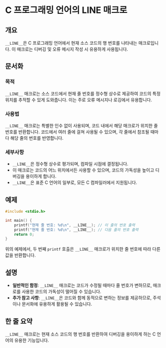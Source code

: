 <!--
Meta Description: # C 프로그래밍 언어의 __LINE__ 매크로 ## 개요 `__LINE__`은 C 프로그래밍 언어에서 현재 소스 코드의 행 번호를 나타내는 매크로입니다. 이 매크로는 디버깅 및 오류 메시지 작성 시 유용하게 사용됩니다. ## 문서화 ### 목적 `__LINE__` 매...
Meta Keywords: __line__, 코드의, 매크로는, 번호를, 언어의
-->

# C 프로그래밍 언어의 __LINE__ 매크로

## 개요
`__LINE__`은 C 프로그래밍 언어에서 현재 소스 코드의 행 번호를 나타내는 매크로입니다. 이 매크로는 디버깅 및 오류 메시지 작성 시 유용하게 사용됩니다.

## 문서화
### 목적
`__LINE__` 매크로는 소스 코드에서 현재 줄 번호를 정수형 상수로 제공하여 코드의 특정 위치를 추적할 수 있게 도와줍니다. 이는 주로 오류 메시지나 로깅에서 유용합니다.

### 사용법
`__LINE__` 매크로는 특별한 인수 없이 사용되며, 코드 내에서 해당 매크로가 위치한 줄 번호를 반환합니다. 코드에서 여러 줄에 걸쳐 사용될 수 있으며, 각 줄에서 참조될 때마다 해당 줄의 번호를 반영합니다.

### 세부사항
- `__LINE__`은 정수형 상수로 평가되며, 컴파일 시점에 결정됩니다.
- 이 매크로는 코드의 어느 위치에서든 사용할 수 있으며, 코드의 가독성을 높이고 디버깅을 용이하게 합니다.
- `__LINE__`은 표준 C 언어의 일부로, 모든 C 컴파일러에서 지원됩니다.

## 예제
```c
#include <stdio.h>

int main() {
    printf("현재 줄 번호: %d\n", __LINE__); // 이 줄의 번호 출력
    printf("현재 줄 번호: %d\n", __LINE__); // 다음 줄의 번호 출력
    return 0;
}
```

위의 예제에서, 두 번째 `printf` 호출은 `__LINE__` 매크로가 위치한 줄 번호에 따라 다른 값을 반환합니다.

## 설명
- **일반적인 함정**: `__LINE__` 매크로는 코드가 수정될 때마다 줄 번호가 변하므로, 매크로를 사용한 코드의 가독성이 떨어질 수 있습니다.
- **추가 참고 사항**: `__LINE__`은 코드와 함께 동적으로 변하는 정보를 제공하므로, 주석이나 문서화에 유용하게 활용될 수 있습니다.

## 한 줄 요약
`__LINE__` 매크로는 현재 소스 코드의 행 번호를 반환하여 디버깅을 용이하게 하는 C 언어의 유용한 기능입니다.